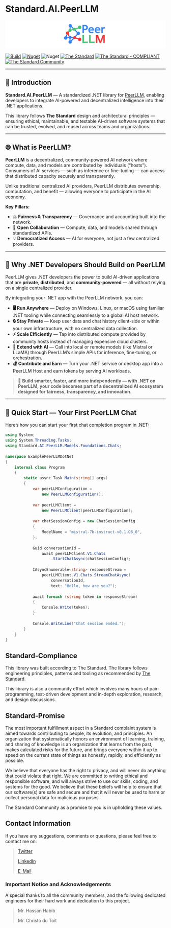 # Standard.AI.PeerLLM

![Standard.AI.OpenAI](https://raw.githubusercontent.com/the-standard-organization/Standard.AI.PeerLLM/main/Standard.AI.PeerLLM/standard-ai-peerllm-cover-big.png)

[![Build](https://github.com/The-Standard-Organization/Standard.AI.PeerLLM/actions/workflows/build.yml/badge.svg)](https://github.com/The-Standard-Organization/Standard.AI.PeerLLM/actions/workflows/build.yml)
[![Nuget](https://img.shields.io/nuget/v/Standard.AI.PeerLLM?logo=nuget&style=default&color=blue)](https://www.nuget.org/packages/Standard.AI.PeerLLM)
![Nuget](https://img.shields.io/nuget/dt/Standard.AI.PeerLLM?color=blue&label=Downloads)
[![The Standard](https://img.shields.io/github/v/release/hassanhabib/The-Standard?filter=v2.10.2&style=default&label=Standard%20Version&color=2ea44f)](https://github.com/hassanhabib/The-Standard)
[![The Standard - COMPLIANT](https://img.shields.io/badge/The_Standard-COMPLIANT-2ea44f)](https://github.com/hassanhabib/The-Standard)
[![The Standard Community](https://img.shields.io/discord/934130100008538142?color=%237289da&label=The%20Standard%20Community&logo=Discord)](https://discord.gg/vdPZ7hS52X)

---

## 🧠 Introduction

**Standard.AI.PeerLLM** — A standardized .NET library for [PeerLLM](https://www.peerllm.com), enabling developers to integrate AI-powered and decentralized intelligence into their .NET applications.

This library follows **The Standard** design and architectural principles — ensuring ethical, maintainable, and testable AI-driven software systems that can be trusted, evolved, and reused across teams and organizations.

---

## 🌐 What is PeerLLM?

**PeerLLM** is a decentralized, community-powered AI network where compute, data, and models are contributed by individuals (“hosts”).  
Consumers of AI services — such as inference or fine-tuning — can access that distributed capacity securely and transparently.

Unlike traditional centralized AI providers, PeerLLM distributes ownership, computation, and benefit — allowing everyone to participate in the AI economy.

**Key Pillars:**
- ⚖️ **Fairness & Transparency** — Governance and accounting built into the network.  
- 🧩 **Open Collaboration** — Compute, data, and models shared through standardized APIs.  
- 💡 **Democratized Access** — AI for everyone, not just a few centralized providers.  

---

## 🚀 Why .NET Developers Should Build on PeerLLM

PeerLLM gives .NET developers the power to build AI-driven applications that are **private**, **distributed**, and **community-powered** — all without relying on a single centralized provider.

By integrating your .NET app with the PeerLLM network, you can:

- **🖥️ Run Anywhere** — Deploy on Windows, Linux, or macOS using familiar .NET tooling while connecting seamlessly to a global AI host network.  
- **🔒 Stay Private** — Keep user data and chat history client-side or within your own infrastructure, with no centralized data collection.  
- **⚡ Scale Efficiently** — Tap into distributed compute provided by community hosts instead of managing expensive cloud clusters.  
- **🤖 Extend with AI** — Call into local or remote models (like Mistral or LLaMA) through PeerLLM’s simple APIs for inference, fine-tuning, or orchestration.  
- **💰 Contribute and Earn** — Turn your .NET service or desktop app into a PeerLLM Host and earn tokens by serving AI workloads.

> 🧩 **Build smarter, faster, and more independently — with .NET on PeerLLM, your code becomes part of a decentralized AI ecosystem designed for fairness, transparency, and innovation.**

---

## 🧪 Quick Start — Your First PeerLLM Chat

Here’s how you can start your first chat completion program in .NET:

```csharp
using System;
using System.Threading.Tasks;
using Standard.AI.PeerLLM.Models.Foundations.Chats;

namespace ExamplePeerLLMDotNet
{
    internal class Program
    {
        static async Task Main(string[] args)
        {
            var peerLLMConfiguration =
                new PeerLLMConfiguration();
            
            var peerLLMClient = 
                new PeerLLMClient(peerLLMConfiguration);
            
            var chatSessionConfig = new ChatSessionConfig
            {
                ModelName = "mistral-7b-instruct-v0.1.Q8_0",
            };
            
            Guid conversationId = 
                await peerLLMClient.V1.Chats
                    .StartChatAsync(chatSessionConfig);
            
            IAsyncEnumerable<string> responseStream =
                peerLLMClient.V1.Chats.StreamChatAsync(
                    conversationId,
                    text: "Hello, how are you?");
            
            await foreach (string token in responseStream)
            {
                Console.Write(token);
            }
            
            Console.WriteLine("Chat session ended.");
        }
    }
}
```

## Standard-Compliance
This library was built according to The Standard. The library follows engineering principles, patterns and tooling as recommended by [The Standard](https://github.com/hassanhabib/The-Standard).

This library is also a community effort which involves many hours of pair-programming, test-driven development and in-depth exploration, research, and design discussions.

## Standard-Promise
The most important fulfillment aspect in a Standard complaint system is aimed towards contributing to people, its evolution, and principles.
An organization that systematically honors an environment of learning, training, and sharing of knowledge is an organization that learns from the past, makes calculated risks for the future, 
and brings everyone within it up to speed on the current state of things as honestly, rapidly, and efficiently as possible. 
 
We believe that everyone has the right to privacy, and will never do anything that could violate that right.
We are committed to writing ethical and responsible software, and will always strive to use our skills, coding, and systems for the good.
We believe that these beliefs will help to ensure that our software(s) are safe and secure and that it will never be used to harm or collect personal data for malicious purposes.
 
The Standard Community as a promise to you is in upholding these values.

## Contact Information

If you have any suggestions, comments or questions, please feel free to contact me on:

>[Twitter](https://twitter.com/hassanrezkhabib)
>
>[LinkedIn](https://www.linkedin.com/in/hassanrezkhabib/)
>
>[E-Mail](mailto:hassanhabib@live.com)

### Important Notice and Acknowledgements
A special thanks to all the community members, and the following dedicated engineers for their hard work and dedication to this project.
>Mr. Hassan Habib
>
>Mr. Christo du Toit
